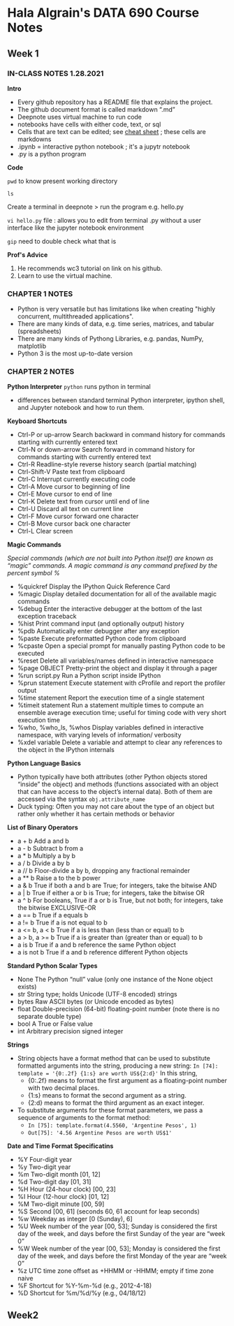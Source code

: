 # Hala Algrain's DATA 690 Course Notes

## Week 1
### IN-CLASS NOTES 1.28.2021
**Intro**

- Every github repository has a README file that explains the project.
- The github document format is called markdown “.md”
- Deepnote uses virtual machine to run code
- notebooks have cells with either code, text, or sql
- Cells that are text can be edited; see [cheat sheet](https://www.markdownguide.org/cheat-sheet/) ; these cells are markdowns
- .ipynb = interactive python notebook ; it's a jupytr notebook
- .py is a python program


**Code**

`pwd` to know present working directory

`ls` 

Create a terminal in deepnote > run the program e.g. hello.py

`vi hello.py` file : allows you to edit from terminal .py without a user interface like the jupyter notebook environment

`gip` need to double check what that is


**Prof's Advice**
1. He recommends wc3 tutorial on link on his github.
2. Learn to use the virtual machine.


### CHAPTER 1 NOTES
- Python is very versatile but has limitations like when creating "highly concurrent, multithreaded
applications".
- There are many kinds of data, e.g. time series, matrices, and tabular (spreadsheets)
- There are many kinds of Pythong Libraries, e.g. pandas, NumPy, matplotlib
- Python 3 is the most up-to-date version


### CHAPTER 2 NOTES

**Python Interpreter**
`python` runs python in terminal
- differences between standard terminal Python interpreter, ipython shell, and Jupyter notebook and how to run them.

**Keyboard Shortcuts**
- Ctrl-P or up-arrow Search backward in command history for commands starting with currently entered text
- Ctrl-N or down-arrow Search forward in command history for commands starting with currently entered text
- Ctrl-R Readline-style reverse history search (partial matching)
- Ctrl-Shift-V Paste text from clipboard
- Ctrl-C Interrupt currently executing code
- Ctrl-A Move cursor to beginning of line
- Ctrl-E Move cursor to end of line
- Ctrl-K Delete text from cursor until end of line
- Ctrl-U Discard all text on current line
- Ctrl-F Move cursor forward one character
- Ctrl-B Move cursor back one character
- Ctrl-L Clear screen

**Magic Commands**

*Special commands (which are not built into Python itself) are known as “magic” commands. A magic command is any command prefixed by the percent symbol %*
- %quickref Display the IPython Quick Reference Card
- %magic Display detailed documentation for all of the available magic commands
- %debug Enter the interactive debugger at the bottom of the last exception traceback
- %hist Print command input (and optionally output) history
- %pdb Automatically enter debugger after any exception
- %paste Execute preformatted Python code from clipboard
- %cpaste Open a special prompt for manually pasting Python code to be executed
- %reset Delete all variables/names defined in interactive namespace
- %page OBJECT Pretty-print the object and display it through a pager
- %run script.py Run a Python script inside IPython
- %prun statement Execute statement with cProfile and report the profiler output
- %time statement Report the execution time of a single statement
- %timeit statement Run a statement multiple times to compute an ensemble average execution time; useful for timing code with very short execution time
- %who, %who_ls, %whos Display variables defined in interactive namespace, with varying levels of information/ verbosity
- %xdel variable Delete a variable and attempt to clear any references to the object in the IPython internals

**Python Language Basics**
- Python typically have both attributes (other Python objects stored “inside” the object) and methods (functions associated with an object that can have access to the object’s internal data). Both of them are accessed via the syntax `obj.attribute_name`
- Duck typing: Often you may not care about the type of an object but rather only whether it has certain methods or behavior

**List of Binary Operators**
- a + b Add a and b
- a - b Subtract b from a
- a * b Multiply a by b
- a / b Divide a by b
- a // b Floor-divide a by b, dropping any fractional remainder
- a ** b Raise a to the b power
- a & b True if both a and b are True; for integers, take the bitwise AND
- a | b True if either a or b is True; for integers, take the bitwise OR
- a ^ b For booleans, True if a or b is True, but not both; for integers, take the bitwise EXCLUSIVE-OR
- a == b True if a equals b
- a != b True if a is not equal to b
- a <= b, a < b True if a is less than (less than or equal) to b
- a > b, a >= b True if a is greater than (greater than or equal) to b
- a is b True if a and b reference the same Python object
- a is not b True if a and b reference different Python objects

**Standard Python Scalar Types**
- None The Python “null” value (only one instance of the None object exists)
- str String type; holds Unicode (UTF-8 encoded) strings
- bytes Raw ASCII bytes (or Unicode encoded as bytes)
- float Double-precision (64-bit) floating-point number (note there is no separate double type)
- bool A True or False value
- int Arbitrary precision signed integer

**Strings**
- String objects have a format method that
can be used to substitute formatted arguments into the string, producing a new
string:
`In [74]: template = '{0:.2f} {1:s} are worth US${2:d}'`
In this string,
  -  {0:.2f} means to format the first argument as a floating-point number with two
decimal places.
  -  {1:s} means to format the second argument as a string.
  - {2:d} means to format the third argument as an exact integer.
- To substitute arguments for these format parameters, we pass a sequence of arguments
to the format method:
  - `In [75]: template.format(4.5560, 'Argentine Pesos', 1)`
  - `Out[75]: '4.56 Argentine Pesos are worth US$1'`
  
 **Date and Time Format Specificatins**
- %Y Four-digit year
- %y Two-digit year
- %m Two-digit month [01, 12]
- %d Two-digit day [01, 31]
- %H Hour (24-hour clock) [00, 23]
- %I Hour (12-hour clock) [01, 12]
- %M Two-digit minute [00, 59]
- %S Second [00, 61] (seconds 60, 61 account for leap seconds)
- %w Weekday as integer [0 (Sunday), 6]
- %U Week number of the year [00, 53]; Sunday is considered the first day of the week, and days before the first Sunday of
the year are “week 0”
- %W Week number of the year [00, 53]; Monday is considered the first day of the week, and days before the first Monday of
the year are “week 0”
- %z UTC time zone offset as +HHMM or -HHMM; empty if time zone naive
- %F Shortcut for %Y-%m-%d (e.g., 2012-4-18)
- %D Shortcut for %m/%d/%y (e.g., 04/18/12)

## Week2
